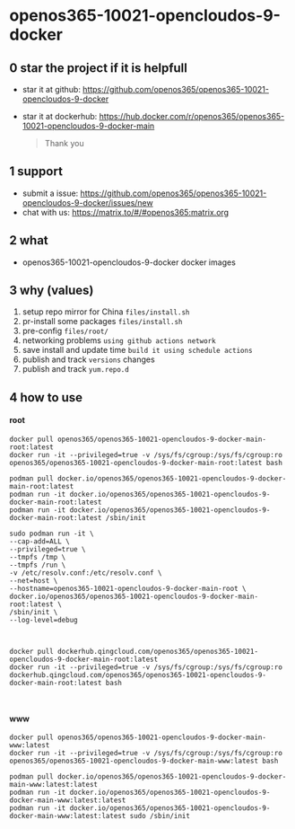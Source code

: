 # openos365-10021-opencloudos-9-docker

## 0 star the project if it is helpfull

* star it at github: https://github.com/openos365/openos365-10021-opencloudos-9-docker
* star it at dockerhub: https://hub.docker.com/r/openos365/openos365-10021-opencloudos-9-docker-main

  > Thank you

## 1 support

* submit a issue: https://github.com/openos365/openos365-10021-opencloudos-9-docker/issues/new
* chat with us: https://matrix.to/#/#openos365:matrix.org

## 2 what

* openos365-10021-opencloudos-9-docker docker images
  
## 3 why (values)

1. setup repo mirror for China `files/install.sh`
1. pr-install some packages `files/install.sh`
1. pre-config `files/root/`
1. networking problems `using github actions network`
1. save install and update time `build it using schedule actions`
1. publish and track `versions` changes
1. publish and track `yum.repo.d`

## 4 how to use

#### root
```
docker pull openos365/openos365-10021-opencloudos-9-docker-main-root:latest
docker run -it --privileged=true -v /sys/fs/cgroup:/sys/fs/cgroup:ro openos365/openos365-10021-opencloudos-9-docker-main-root:latest bash

podman pull docker.io/openos365/openos365-10021-opencloudos-9-docker-main-root:latest
podman run -it docker.io/openos365/openos365-10021-opencloudos-9-docker-main-root:latest
podman run -it docker.io/openos365/openos365-10021-opencloudos-9-docker-main-root:latest /sbin/init

sudo podman run -it \
--cap-add=ALL \
--privileged=true \
--tmpfs /tmp \
--tmpfs /run \
-v /etc/resolv.conf:/etc/resolv.conf \
--net=host \
--hostname=openos365-10021-opencloudos-9-docker-main-root \
docker.io/openos365/openos365-10021-opencloudos-9-docker-main-root:latest \
/sbin/init \
--log-level=debug



docker pull dockerhub.qingcloud.com/openos365/openos365-10021-opencloudos-9-docker-main-root:latest
docker run -it --privileged=true -v /sys/fs/cgroup:/sys/fs/cgroup:ro dockerhub.qingcloud.com/openos365/openos365-10021-opencloudos-9-docker-main-root:latest bash



```
#### www

```
docker pull openos365/openos365-10021-opencloudos-9-docker-main-www:latest
docker run -it --privileged=true -v /sys/fs/cgroup:/sys/fs/cgroup:ro openos365/openos365-10021-opencloudos-9-docker-main-www:latest bash

podman pull docker.io/openos365/openos365-10021-opencloudos-9-docker-main-www:latest:latest
podman run -it docker.io/openos365/openos365-10021-opencloudos-9-docker-main-www:latest:latest
podman run -it docker.io/openos365/openos365-10021-opencloudos-9-docker-main-www:latest:latest sudo /sbin/init




```
